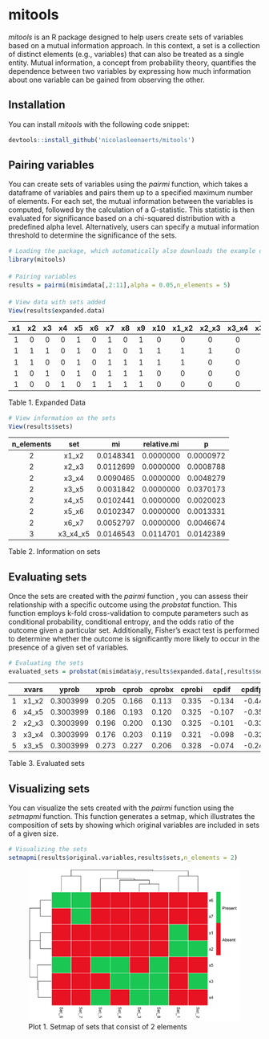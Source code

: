 
<!-- README.md is generated from README.Rmd. Please edit that file -->

# mitools

<!-- badges: start -->
<!-- badges: end -->

*mitools* is an R package designed to help users create sets of
variables based on a mutual information approach. In this context, a set
is a collection of distinct elements (e.g., variables) that can also be
treated as a single entity. Mutual information, a concept from
probability theory, quantifies the dependence between two variables by
expressing how much information about one variable can be gained from
observing the other.

## Installation

You can install *mitools* with the following code snippet:

``` r
devtools::install_github('nicolasleenaerts/mitools')
```

## Pairing variables

You can create sets of variables using the *pairmi* function, which
takes a dataframe of variables and pairs them up to a specified maximum
number of elements. For each set, the mutual information between the
variables is computed, followed by the calculation of a G-statistic.
This statistic is then evaluated for significance based on a chi-squared
distribution with a predefined alpha level. Alternatively, users can
specify a mutual information threshold to determine the significance of
the sets.

``` r
# Loading the package, which automatically also downloads the example data (misimdata)
library(mitools) 

# Pairing variables
results = pairmi(misimdata[,2:11],alpha = 0.05,n_elements = 5)

# View data with sets added
View(results$expanded.data)
```

| x1  | x2  | x3  | x4  | x5  | x6  | x7  | x8  | x9  | x10 | x1_x2 | x2_x3 | x3_x4 | x3_x5 | x4_x5 | x5_x6 | x6_x7 | x3_x4_x5 |
|:---:|:---:|:---:|:---:|:---:|:---:|:---:|:---:|:---:|:---:|:-----:|:-----:|:-----:|:-----:|:-----:|:-----:|:-----:|:--------:|
|  1  |  0  |  0  |  0  |  1  |  0  |  1  |  0  |  1  |  0  |   0   |   0   |   0   |   0   |   0   |   0   |   0   |    0     |
|  1  |  1  |  1  |  0  |  1  |  0  |  1  |  0  |  1  |  1  |   1   |   1   |   0   |   1   |   0   |   0   |   0   |    0     |
|  1  |  1  |  0  |  0  |  1  |  0  |  1  |  1  |  1  |  1  |   1   |   0   |   0   |   0   |   0   |   0   |   0   |    0     |
|  1  |  0  |  1  |  0  |  1  |  0  |  1  |  1  |  1  |  0  |   0   |   0   |   0   |   1   |   0   |   0   |   0   |    0     |
|  1  |  0  |  0  |  1  |  0  |  1  |  1  |  1  |  1  |  0  |   0   |   0   |   0   |   0   |   0   |   0   |   1   |    0     |

Table 1. Expanded Data

``` r
# View information on the sets
View(results$sets)
```

| n_elements |   set    |    mi     | relative.mi |     p     |
|:----------:|:--------:|:---------:|:-----------:|:---------:|
|     2      |  x1_x2   | 0.0148341 |  0.0000000  | 0.0000972 |
|     2      |  x2_x3   | 0.0112699 |  0.0000000  | 0.0008788 |
|     2      |  x3_x4   | 0.0090465 |  0.0000000  | 0.0048279 |
|     2      |  x3_x5   | 0.0031842 |  0.0000000  | 0.0370173 |
|     2      |  x4_x5   | 0.0102441 |  0.0000000  | 0.0020023 |
|     2      |  x5_x6   | 0.0102347 |  0.0000000  | 0.0013331 |
|     2      |  x6_x7   | 0.0052797 |  0.0000000  | 0.0046674 |
|     3      | x3_x4_x5 | 0.0146543 |  0.0114701  | 0.0142389 |

Table 2. Information on sets

## Evaluating sets

Once the sets are created with the *pairmi* function , you can assess
their relationship with a specific outcome using the *probstat*
function. This function employs k-fold cross-validation to compute
parameters such as conditional probability, conditional entropy, and the
odds ratio of the outcome given a particular set. Additionally, Fisher’s
exact test is performed to determine whether the outcome is
significantly more likely to occur in the presence of a given set of
variables.

``` r
# Evaluating the sets
evaluated_sets = probstat(misimdata$y,results$expanded.data[,results$sets$set],nfolds = 5)
```

|     | xvars |   yprob   | xprob | cprob | cprobx | cprobi | cpdif  | cpdifper | xent  | yent  |  ce   | cedif | cedifper |  OR   | ORmarg |  p  |  rmse   |
|:----|:-----:|:---------:|:-----:|:-----:|:------:|:------:|:------:|:--------:|:-----:|:-----:|:-----:|:-----:|:--------:|:-----:|:------:|:---:|:-------:|
| 1   | x1_x2 | 0.3003999 | 0.205 | 0.166 | 0.113  | 0.335  | -0.134 |  -0.447  | 0.731 | 0.882 | 0.864 | 0.018 |  0.020   | 0.394 | 0.464  |  0  | 0.00706 |
| 6   | x4_x5 | 0.3003999 | 0.186 | 0.193 | 0.120  | 0.325  | -0.107 |  -0.358  | 0.694 | 0.882 | 0.872 | 0.010 |  0.011   | 0.496 | 0.556  |  0  | 0.00706 |
| 2   | x2_x3 | 0.3003999 | 0.196 | 0.200 | 0.130  | 0.325  | -0.101 |  -0.336  | 0.715 | 0.882 | 0.873 | 0.009 |  0.010   | 0.520 | 0.582  |  0  | 0.00706 |
| 3   | x3_x4 | 0.3003999 | 0.176 | 0.203 | 0.119  | 0.321  | -0.098 |  -0.325  | 0.670 | 0.882 | 0.874 | 0.007 |  0.008   | 0.538 | 0.592  |  0  | 0.00706 |
| 5   | x3_x5 | 0.3003999 | 0.273 | 0.227 | 0.206  | 0.328  | -0.074 |  -0.245  | 0.846 | 0.882 | 0.874 | 0.007 |  0.008   | 0.602 | 0.684  |  0  | 0.00706 |

Table 3. Evaluated sets

## Visualizing sets

You can visualize the sets created with the *pairmi* function using the
*setmapmi* function. This function generates a setmap, which illustrates
the composition of sets by showing which original variables are included
in sets of a given size.

``` r
# Visualizing the sets
setmapmi(results$original.variables,results$sets,n_elements = 2)
```

<figure>
<img src="man/figures/README-example4-1.png"
alt="Plot 1. Setmap of sets that consist of 2 elements" />
<figcaption aria-hidden="true">Plot 1. Setmap of sets that consist of 2
elements</figcaption>
</figure>
